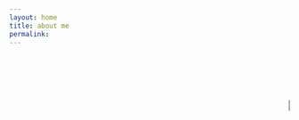 ```yaml
---
layout: home
title: about me
permalink:
---
```


###  <marquee> 🚧 My site is currently under construction, thanks for stopping by! 🚧  <marquee>

I'm a 5th year PhD student in [Macromolecular Science and Engineering](https://macro.engin.umich.edu/) and [Scientific Computing](https://micde.umich.edu/ph-d-in-scientific-computing/) at the University of Michigan.

You can find my [CV here](atravitz_CV_2020.pdf).

